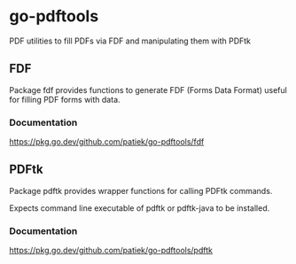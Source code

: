 # go-pdftools
PDF utilities to fill PDFs via FDF and manipulating them with PDFtk

## FDF
Package fdf provides functions to generate FDF (Forms Data Format) useful for filling PDF forms with data.
### Documentation
https://pkg.go.dev/github.com/patiek/go-pdftools/fdf

## PDFtk
Package pdftk provides wrapper functions for calling PDFtk commands.

Expects command line executable of pdftk or pdftk-java to be installed.
### Documentation
https://pkg.go.dev/github.com/patiek/go-pdftools/pdftk
